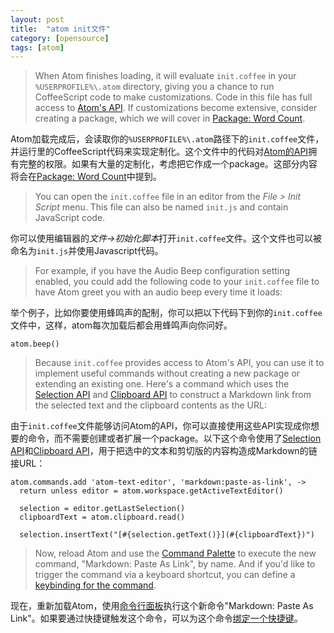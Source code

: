 ```yaml
---
layout: post
title:  "atom init文件"
category: [opensource]
tags: [atom]
---
```


 > When Atom finishes loading, it will evaluate `init.coffee` in your `%USERPROFILE%\.atom` directory, giving you a chance to run CoffeeScript code to make customizations. Code in this file has full access to [Atom's API](https://atom.io/docs/api/latest). If customizations become extensive, consider creating a package, which we will cover in [Package: Word Count](http://flight-manual.atom.io/hacking-atom/sections/package-word-count).  

Atom加载完成后，会读取你的`%USERPROFILE%\.atom`路径下的`init.coffee`文件，并运行里的CoffeeScript代码来实现定制化。这个文件中的代码对[Atom的API](https://atom.io/docs/api/latest)拥有完整的权限。如果有大量的定制化，考虑把它作成一个package。这部分内容将会在[Package: Word Count](http://flight-manual.atom.io/hacking-atom/sections/package-word-count)中提到。  

<!-- more -->

 > You can open the `init.coffee` file in an editor from the *File > Init Script* menu. This file can also be named `init.js` and contain JavaScript code.  

你可以使用编辑器的*文件->初始化脚本*打开`init.coffee`文件。这个文件也可以被命名为`init.js`并使用Javascript代码。  

 > For example, if you have the Audio Beep configuration setting enabled, you could add the following code to your `init.coffee` file to have Atom greet you with an audio beep every time it loads:  

举个例子，比如你要使用蜂鸣声的配制，你可以把以下代码下到你的`init.coffee`文件中，这样，atom每次加载后都会用蜂鸣声向你问好。  

```
atom.beep()
```

 > Because `init.coffee` provides access to Atom's API, you can use it to implement useful commands without creating a new package or extending an existing one. Here's a command which uses the [Selection API](https://atom.io/docs/api/latest/Selection) and [Clipboard API](https://atom.io/docs/api/latest/Clipboard) to construct a Markdown link from the selected text and the clipboard contents as the URL:

由于`init.coffee`文件能够访问Atom的API，你可以直接使用这些API实现成你想要的命令，而不需要创建或者扩展一个package。以下这个命令使用了[Selection API](https://atom.io/docs/api/latest/Selection)和[Clipboard API](https://atom.io/docs/api/latest/Clipboard)，用于把选中的文本和剪切版的内容构造成Markdown的链接URL：

```
atom.commands.add 'atom-text-editor', 'markdown:paste-as-link', ->
  return unless editor = atom.workspace.getActiveTextEditor()

  selection = editor.getLastSelection()
  clipboardText = atom.clipboard.read()

  selection.insertText("[#{selection.getText()}](#{clipboardText})")
```

 > Now, reload Atom and use the [Command Palette](http://flight-manual.atom.io/getting-started/sections/atom-basics/#command-palette) to execute the new command, "Markdown: Paste As Link", by name. And if you'd like to trigger the command via a keyboard shortcut, you can define a [keybinding for the command](http://flight-manual.atom.io/using-atom/sections/basic-customization/#customizing-keybindings).
 
 现在，重新加载Atom，使用[命令行面板](http://flight-manual.atom.io/getting-started/sections/atom-basics/#command-palette)执行这个新命令"Markdown: Paste As Link"。如果要通过快捷键触发这个命令，可以为这个命令[绑定一个快捷键](http://flight-manual.atom.io/using-atom/sections/basic-customization/#customizing-keybindings)。